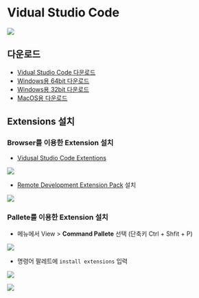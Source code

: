 # Vidual Studio Code

![](https://dbcore-assets-public.s3.ap-northeast-2.amazonaws.com/tutorials/cloud-based-web-application-development/chapter01/images/Screen%20Shot%202021-01-18%20at%203.20.32%20AM.png)

## 다운로드 

* [Vidual Studio Code 다운로드](https://code.visualstudio.com/Download)
* [Windows용 64bit 다운로드](https://dbcore-assets-public.s3.ap-northeast-2.amazonaws.com/tutorials/cloud-based-web-application-development/chapter01/files/VSCodeUserSetup-x64-1.52.1.exe)
* [Windows용 32bit 다운로드](https://dbcore-assets-public.s3.ap-northeast-2.amazonaws.com/tutorials/cloud-based-web-application-development/chapter01/files/VSCodeUserSetup-ia32-1.52.1.exe)
* [MacOS용 다운로드](https://dbcore-assets-public.s3.ap-northeast-2.amazonaws.com/tutorials/cloud-based-web-application-development/chapter01/files/VSCode-darwin.zip)


## Extensions 설치

### Browser를 이용한 Extension 설치

* [Vidusal Studio Code Extentions](https://marketplace.visualstudio.com/search?target=VSCode&category=Extension%20Packs)

![](https://dbcore-assets-public.s3.ap-northeast-2.amazonaws.com/tutorials/cloud-based-web-application-development/chapter01/images/Screen%20Shot%202021-01-18%20at%204.00.40%20AM.png)

* [Remote Development Extension Pack](https://marketplace.visualstudio.com/items?itemName=ms-vscode-remote.vscode-remote-extensionpack) 설치

![](https://dbcore-assets-public.s3.ap-northeast-2.amazonaws.com/tutorials/cloud-based-web-application-development/chapter01/images/Screen%20Shot%202021-01-18%20at%204.01.27%20AM.png)

### Pallete를 이용한 Extension 설치

* 메뉴에서 View > **Command Pallete** 선택 (단축키 Ctrl + Shfit + P) 

![](https://dbcore-assets-public.s3.ap-northeast-2.amazonaws.com/tutorials/cloud-based-web-application-development/chapter01/images/Screen%20Shot%202021-01-18%20at%203.51.41%20AM.png)

* 명령어 팔레트에 `install extensions` 입력

![](https://dbcore-assets-public.s3.ap-northeast-2.amazonaws.com/tutorials/cloud-based-web-application-development/chapter01/images/Screen%20Shot%202021-01-18%20at%203.52.01%20AM.png)

![](https://dbcore-assets-public.s3.ap-northeast-2.amazonaws.com/tutorials/cloud-based-web-application-development/chapter01/images/Screen%20Shot%202021-01-18%20at%204.03.20%20AM.png)
